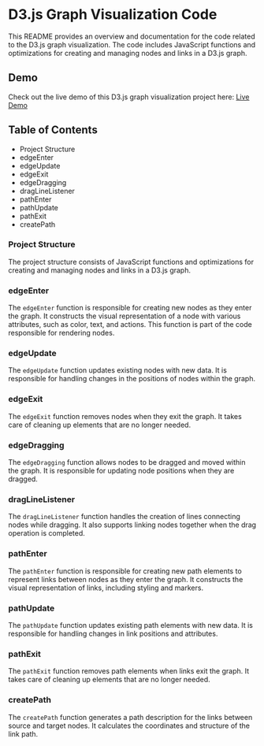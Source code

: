 # D3.js Graph Visualization Code 
This README provides an overview and documentation for the code related to the D3.js graph visualization. The code includes JavaScript functions and optimizations for creating and managing nodes and links in a D3.js graph.

## Demo

Check out the live demo of this D3.js graph visualization project here:
[Live Demo](https://rahulrawat1994.github.io/D3-journey-graph/#)

## Table of Contents
- Project Structure
- edgeEnter
- edgeUpdate
- edgeExit
- edgeDragging
- dragLineListener
- pathEnter
- pathUpdate
- pathExit
- createPath

### Project Structure
The project structure consists of JavaScript functions and optimizations for creating and managing nodes and links in a D3.js graph.


### edgeEnter
The `edgeEnter` function is responsible for creating new nodes as they enter the graph. It constructs the visual representation of a node with various attributes, such as color, text, and actions. This function is part of the code responsible for rendering nodes.

### edgeUpdate
The `edgeUpdate` function updates existing nodes with new data. It is responsible for handling changes in the positions of nodes within the graph.

### edgeExit
The `edgeExit` function removes nodes when they exit the graph. It takes care of cleaning up elements that are no longer needed.

### edgeDragging
The `edgeDragging` function allows nodes to be dragged and moved within the graph. It is responsible for updating node positions when they are dragged.

### dragLineListener
The `dragLineListener` function handles the creation of lines connecting nodes while dragging. It also supports linking nodes together when the drag operation is completed.

### pathEnter
The `pathEnter` function is responsible for creating new path elements to represent links between nodes as they enter the graph. It constructs the visual representation of links, including styling and markers.

### pathUpdate
The `pathUpdate` function updates existing path elements with new data. It is responsible for handling changes in link positions and attributes.

### pathExit
The `pathExit` function removes path elements when links exit the graph. It takes care of cleaning up elements that are no longer needed.

### createPath
The `createPath` function generates a path description for the links between source and target nodes. It calculates the coordinates and structure of the link path.

